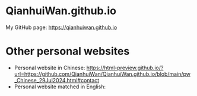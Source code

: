 # QianhuiWan.github.io
My GitHub page: https://qianhuiwan.github.io

# Other personal websites
- Personal website in Chinese: https://html-preview.github.io/?url=https://github.com/QianhuiWan/QianhuiWan.github.io/blob/main/pw_Chinese_29Jul2024.html#contact
- Personal website matched in English: 
